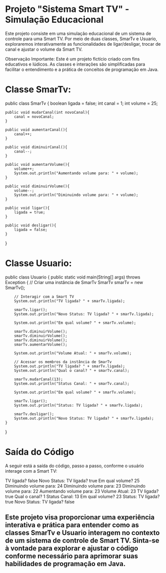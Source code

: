 # Projeto "Sistema Smart TV" - Simulação Educacional

Este projeto consiste em uma simulação educacional de um sistema de controle para uma Smart TV. Por meio de duas classes, SmarTv e Usuario, exploraremos interativamente as funcionalidades de ligar/desligar, trocar de canal e ajustar o volume da Smart TV.

Observação Importante: Este é um projeto fictício criado com fins educativos e lúdicos. As classes e interações são simplificadas para facilitar o entendimento e a prática de conceitos de programação em Java.

# Classe SmarTv:

public class SmarTv {
    boolean ligada = false;
    int canal = 1;
    int volume = 25;

    public void mudarCanal(int novoCanal){
        canal = novoCanal;
    }

    public void aumentarCanal(){
        canal++;
    }

    public void diminuirCanal(){
        canal--;
    }

    public void aumentarVolume(){
        volume++;
        System.out.println("Aumentando volume para: " + volume);
    }

    public void diminuirVolume(){
        volume--;
        System.out.println("Diminuindo volume para: " + volume);
    }

    public void ligar(){
        ligada = true;
    }

    public void desligar(){
        ligada = false;
    }
}


# Classe Usuario:

public class Usuario {
    public static void main(String[] args) throws Exception {
        // Criar uma instância de SmarTv
        SmarTv smarTv = new SmarTv();

        // Interagir com a Smart TV
        System.out.println("TV ligada? " + smarTv.ligada);

        smarTv.ligar();
        System.out.println("Novo Status: TV ligada? " + smarTv.ligada);

        System.out.println("Em qual volume? " + smarTv.volume);

        smarTv.diminuirVolume();
        smarTv.diminuirVolume();
        smarTv.diminuirVolume();
        smarTv.aumentarVolume();

        System.out.println("Volume Atual: " + smarTv.volume);

        // Acessar os membros da instância de SmarTv
        System.out.println("TV ligada? " + smarTv.ligada);
        System.out.println("Qual o canal? " + smarTv.canal);

        smarTv.mudarCanal(13);
        System.out.println("Status Canal: " + smarTv.canal);

        System.out.println("Em qual volume? " + smarTv.volume);

        smarTv.ligar();
        System.out.println("Status: TV ligada? " + smarTv.ligada);

        smarTv.desligar();
        System.out.println("Novo Status: TV ligada? " + smarTv.ligada);
    }
}

# Saída do Código
A seguir está a saída do código, passo a passo, conforme o usuário interage com a Smart TV:

TV ligada? false
Novo Status: TV ligada? true
Em qual volume? 25
Diminuindo volume para: 24
Diminuindo volume para: 23
Diminuindo volume para: 22
Aumentando volume para: 23
Volume Atual: 23
TV ligada? true
Qual o canal? 1
Status Canal: 13
Em qual volume? 23
Status: TV ligada? true
Novo Status: TV ligada? false


## Este projeto visa proporcionar uma experiência interativa e prática para entender como as classes SmarTv e Usuario interagem no contexto de um sistema de controle de Smart TV. Sinta-se à vontade para explorar e ajustar o código conforme necessário para aprimorar suas habilidades de programação em Java.

